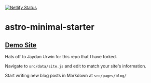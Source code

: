 [![Netlify Status](https://api.netlify.com/api/v1/badges/6aa49dbb-2dc9-4ee1-baab-5d80d4136677/deploy-status)](https://app.netlify.com/sites/astro-minimal-starter/deploys)

# astro-minimal-starter

## [Demo Site](https://astro-minimal-starter.netlify.app/)

Hats off to Jaydan Urwin for this repo that I have forked.



Navigate to `src/data/site.js` and edit to match your site's information.

Start writing new blog posts in Markdown at `src/pages/blog/`
